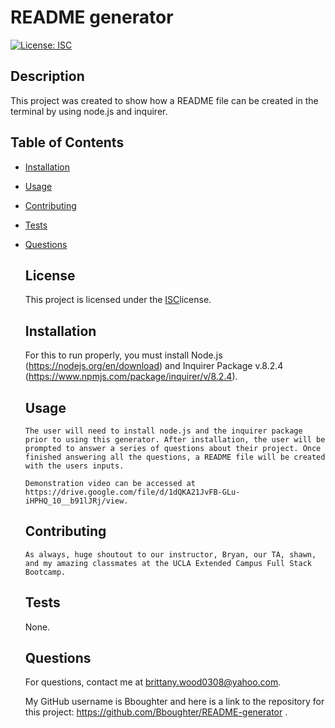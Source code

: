 # README generator

  [![License: ISC](https://img.shields.io/badge/License-ISC-blue.svg)](https://opensource.org/licenses/ISC)
  
  ## Description

  This project was created to show how a README file can be created in the terminal by using node.js and inquirer.

  ## Table of Contents
- [Installation](#installation)
- [Usage](#usage)
- [Contributing](#contributing)
- [Tests](#tests)
- [Questions](#questions)

  ## License
  
  This project is licensed under the [ISC](https://opensource.org/licenses/ISC)license.

  ## Installation
  
    For this to run properly, you must install Node.js (https://nodejs.org/en/download) and Inquirer Package v.8.2.4 (https://www.npmjs.com/package/inquirer/v/8.2.4).

  ## Usage

      The user will need to install node.js and the inquirer package prior to using this generator. After installation, the user will be prompted to answer a series of questions about their project. Once finished answering all the questions, a README file will be created with the users inputs.

      Demonstration video can be accessed at https://drive.google.com/file/d/1dQKA21JvFB-GLu-iHPHQ_10__b91lJRj/view.

  ## Contributing

      As always, huge shoutout to our instructor, Bryan, our TA, shawn, and my amazing classmates at the UCLA Extended Campus Full Stack Bootcamp.

  ## Tests

  None.

  ## Questions

  For questions, contact me at brittany.wood0308@yahoo.com. 

  My GitHub username is Bboughter and here is a link to the repository for this project: https://github.com/Bboughter/README-generator .
